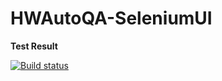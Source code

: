 # HWAutoQA-SeleniumUI
**Test Result**

[![Build status](https://ci.appveyor.com/api/projects/status/9vt6o00vsqd2ursr/branch/master?svg=true)](https://ci.appveyor.com/project/AzNavyr/hwautoqa-seleniumui/branch/master)
